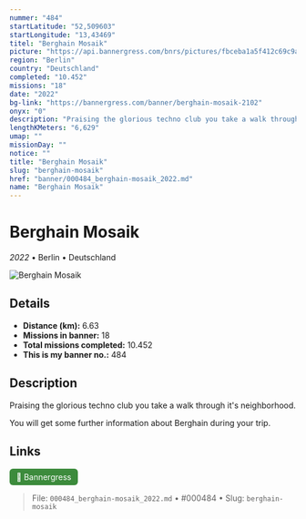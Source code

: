```yaml
---
nummer: "484"
startLatitude: "52,509603"
startLongitude: "13,43469"
titel: "Berghain Mosaik"
picture: "https://api.bannergress.com/bnrs/pictures/fbceba1a5f412c69c9a424997b50b9c8"
region: "Berlin"
country: "Deutschland"
completed: "10.452"
missions: "18"
date: "2022"
bg-link: "https://bannergress.com/banner/berghain-mosaik-2102"
onyx: "0"
description: "Praising the glorious techno club you take a walk through it's neighborhood.\n\nYou will get some further information about Berghain during your trip."
lengthKMeters: "6,629"
umap: ""
missionDay: ""
notice: ""
title: "Berghain Mosaik"
slug: "berghain-mosaik"
href: "banner/000484_berghain-mosaik_2022.md"
name: "Berghain Mosaik"
---
```

# Berghain Mosaik

*2022* • Berlin • Deutschland

![Berghain Mosaik](https://api.bannergress.com/bnrs/pictures/fbceba1a5f412c69c9a424997b50b9c8)



## Details
- **Distance (km):** 6.63
- **Missions in banner:** 18
- **Total missions completed:** 10.452
- **This is my banner no.:** 484



## Description
Praising the glorious techno club you take a walk through it's neighborhood.

You will get some further information about Berghain during your trip.



## Links
<a href="https://bannergress.com/banner/berghain-mosaik-2102" target="_blank" style="display:inline-block;margin-right:8px;padding:6px 12px;background:#3c8b3c;color:#fff;text-decoration:none;border-radius:6px;">🔗 Bannergress</a>



> File: `000484_berghain-mosaik_2022.md` • #000484 • Slug: `berghain-mosaik`
